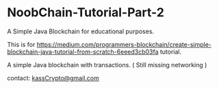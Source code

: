# NoobChain-Tutorial-Part-2
A Simple Java Blockchain for educational purposes.

This is for https://medium.com/programmers-blockchain/create-simple-blockchain-java-tutorial-from-scratch-6eeed3cb03fa tutorial.

A simple Java blockchain with transactions. ( Still missing networking )

contact: kassCrypto@gmail.com

